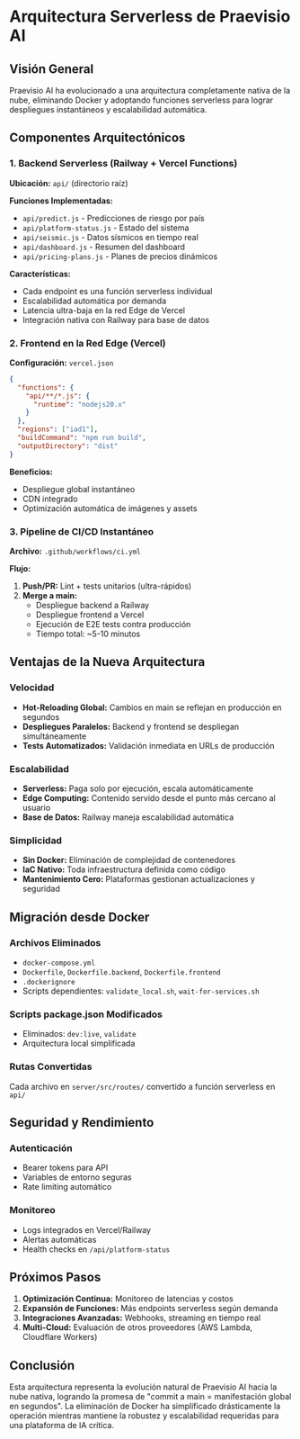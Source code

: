 # Arquitectura Serverless de Praevisio AI

## Visión General

Praevisio AI ha evolucionado a una arquitectura completamente nativa de la nube, eliminando Docker y adoptando funciones serverless para lograr despliegues instantáneos y escalabilidad automática.

## Componentes Arquitectónicos

### 1. Backend Serverless (Railway + Vercel Functions)

**Ubicación:** `api/` (directorio raíz)

**Funciones Implementadas:**
- `api/predict.js` - Predicciones de riesgo por país
- `api/platform-status.js` - Estado del sistema
- `api/seismic.js` - Datos sísmicos en tiempo real
- `api/dashboard.js` - Resumen del dashboard
- `api/pricing-plans.js` - Planes de precios dinámicos

**Características:**
- Cada endpoint es una función serverless individual
- Escalabilidad automática por demanda
- Latencia ultra-baja en la red Edge de Vercel
- Integración nativa con Railway para base de datos

### 2. Frontend en la Red Edge (Vercel)

**Configuración:** `vercel.json`
```json
{
  "functions": {
    "api/**/*.js": {
      "runtime": "nodejs20.x"
    }
  },
  "regions": ["iad1"],
  "buildCommand": "npm run build",
  "outputDirectory": "dist"
}
```

**Beneficios:**
- Despliegue global instantáneo
- CDN integrado
- Optimización automática de imágenes y assets

### 3. Pipeline de CI/CD Instantáneo

**Archivo:** `.github/workflows/ci.yml`

**Flujo:**
1. **Push/PR:** Lint + tests unitarios (ultra-rápidos)
2. **Merge a main:**
   - Despliegue backend a Railway
   - Despliegue frontend a Vercel
   - Ejecución de E2E tests contra producción
   - Tiempo total: ~5-10 minutos

## Ventajas de la Nueva Arquitectura

### Velocidad
- **Hot-Reloading Global:** Cambios en main se reflejan en producción en segundos
- **Despliegues Paralelos:** Backend y frontend se despliegan simultáneamente
- **Tests Automatizados:** Validación inmediata en URLs de producción

### Escalabilidad
- **Serverless:** Paga solo por ejecución, escala automáticamente
- **Edge Computing:** Contenido servido desde el punto más cercano al usuario
- **Base de Datos:** Railway maneja escalabilidad automática

### Simplicidad
- **Sin Docker:** Eliminación de complejidad de contenedores
- **IaC Nativo:** Toda infraestructura definida como código
- **Mantenimiento Cero:** Plataformas gestionan actualizaciones y seguridad

## Migración desde Docker

### Archivos Eliminados
- `docker-compose.yml`
- `Dockerfile`, `Dockerfile.backend`, `Dockerfile.frontend`
- `.dockerignore`
- Scripts dependientes: `validate_local.sh`, `wait-for-services.sh`

### Scripts package.json Modificados
- Eliminados: `dev:live`, `validate`
- Arquitectura local simplificada

### Rutas Convertidas
Cada archivo en `server/src/routes/` convertido a función serverless en `api/`

## Seguridad y Rendimiento

### Autenticación
- Bearer tokens para API
- Variables de entorno seguras
- Rate limiting automático

### Monitoreo
- Logs integrados en Vercel/Railway
- Alertas automáticas
- Health checks en `/api/platform-status`

## Próximos Pasos

1. **Optimización Continua:** Monitoreo de latencias y costos
2. **Expansión de Funciones:** Más endpoints serverless según demanda
3. **Integraciones Avanzadas:** Webhooks, streaming en tiempo real
4. **Multi-Cloud:** Evaluación de otros proveedores (AWS Lambda, Cloudflare Workers)

## Conclusión

Esta arquitectura representa la evolución natural de Praevisio AI hacia la nube nativa, logrando la promesa de "commit a main = manifestación global en segundos". La eliminación de Docker ha simplificado drásticamente la operación mientras mantiene la robustez y escalabilidad requeridas para una plataforma de IA crítica.